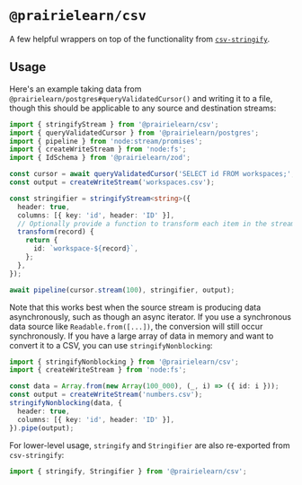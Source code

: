 # `@prairielearn/csv`

A few helpful wrappers on top of the functionality from [`csv-stringify`](https://www.npmjs.com/package/csv-stringify).

## Usage

Here's an example taking data from `@prairielearn/postgres#queryValidatedCursor()` and writing it to a file, though this should be applicable to any source and destination streams:

```ts
import { stringifyStream } from '@prairielearn/csv';
import { queryValidatedCursor } from '@prairielearn/postgres';
import { pipeline } from 'node:stream/promises';
import { createWriteStream } from 'node:fs';
import { IdSchema } from '@prairielearn/zod';

const cursor = await queryValidatedCursor('SELECT id FROM workspaces;', {}, IdSchema);
const output = createWriteStream('workspaces.csv');

const stringifier = stringifyStream<string>({
  header: true,
  columns: [{ key: 'id', header: 'ID' }],
  // Optionally provide a function to transform each item in the stream.
  transform(record) {
    return {
      id: `workspace-${record}`,
    };
  },
});

await pipeline(cursor.stream(100), stringifier, output);
```

Note that this works best when the source stream is producing data asynchronously, such as though an async iterator. If you use a synchronous data source like `Readable.from([...])`, the conversion will still occur synchronously. If you have a large array of data in memory and want to convert it to a CSV, you can use `stringifyNonblocking`:

```ts
import { stringifyNonblocking } from '@prairielearn/csv';
import { createWriteStream } from 'node:fs';

const data = Array.from(new Array(100_000), (_, i) => ({ id: i }));
const output = createWriteStream('numbers.csv');
stringifyNonblocking(data, {
  header: true,
  columns: [{ key: 'id', header: 'ID' }],
}).pipe(output);
```

For lower-level usage, `stringify` and `Stringifier` are also re-exported from `csv-stringify`:

```ts
import { stringify, Stringifier } from '@prairielearn/csv';
```
